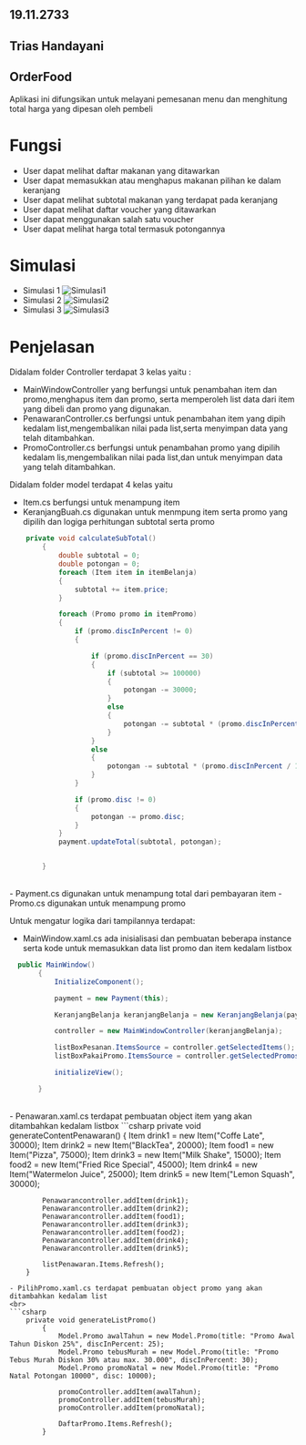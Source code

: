 ﻿## 19.11.2733
 ## Trias Handayani
 ## OrderFood
Aplikasi ini difungsikan untuk melayani pemesanan menu dan menghitung total harga yang dipesan oleh pembeli 

# Fungsi
- User dapat melihat daftar makanan yang ditawarkan
- User dapat memasukkan atau menghapus makanan pilihan ke dalam keranjang
- User dapat melihat subtotal makanan yang terdapat pada keranjang
- User dapat melihat daftar voucher yang ditawarkan
- User dapat menggunakan salah satu voucher
- User dapat melihat harga total termasuk potongannya
# Simulasi
- Simulasi 1
![Simulasi1](Simulasi1.png)
- Simulasi 2
![Simulasi2](Simulasi2.png)
- Simulasi 3
![Simulasi3](Simulasi3.png)

# Penjelasan 
Didalam folder Controller terdapat 3 kelas yaitu :

- MainWindowController yang berfungsi untuk  penambahan item dan promo,menghapus item dan promo, serta memperoleh list data dari item yang dibeli dan promo yang digunakan.
- PenawaranController.cs berfungsi untuk penambahan item yang dipih kedalam list,mengembalikan nilai pada list,serta menyimpan data yang telah ditambahkan.
- PromoController.cs berfungsi untuk penambahan promo yang dipilih kedalam lis,mengembalikan nilai pada list,dan untuk menyimpan data yang telah ditambahkan.


Didalam folder model terdapat 4 kelas yaitu


- Item.cs berfungsi untuk menampung item
- KeranjangBuah.cs digunakan untuk menmpung item serta promo yang dipilih dan logiga perhitungan subtotal serta promo
```csharp
    private void calculateSubTotal()
        {
            double subtotal = 0;
            double potongan = 0;
            foreach (Item item in itemBelanja)
            {
                subtotal += item.price;
            }

            foreach (Promo promo in itemPromo)
            {
                if (promo.discInPercent != 0)
                {

                    if (promo.discInPercent == 30)
                    {
                        if (subtotal >= 100000)
                        {
                            potongan -= 30000;
                        }
                        else
                        {
                            potongan -= subtotal * (promo.discInPercent / 100);
                        }
                    }
                    else
                    {
                        potongan -= subtotal * (promo.discInPercent / 100);
                    }
                }

                if (promo.disc != 0)
                {
                    potongan -= promo.disc;
                }
            }
            payment.updateTotal(subtotal, potongan);


        }
 ```
 <br>       
 - Payment.cs digunakan untuk menampung total dari pembayaran item 
 - Promo.cs digunakan untuk menampung promo
 
Untuk mengatur logika dari tampilannya  terdapat:
 
 
 - MainWindow.xaml.cs ada inisialisasi dan pembuatan beberapa instance serta kode untuk memasukkan data list promo dan item  kedalam listbox
 ```csharp 
   public MainWindow()
        {
            InitializeComponent();

            payment = new Payment(this);

            KeranjangBelanja keranjangBelanja = new KeranjangBelanja(payment, this);

            controller = new MainWindowController(keranjangBelanja);

            listBoxPesanan.ItemsSource = controller.getSelectedItems();
            listBoxPakaiPromo.ItemsSource = controller.getSelectedPromos();

            initializeView();

        }
 ```
 <br>
- Penawaran.xaml.cs terdapat pembuatan object item yang akan ditambahkan kedalam listbox
```csharp    
   private void generateContentPenawaran()
        {
            Item drink1 = new Item("Coffe Late", 30000);
            Item drink2 = new Item("BlackTea", 20000);
            Item food1 = new Item("Pizza", 75000);
            Item drink3 = new Item("Milk Shake", 15000);
            Item food2 = new Item("Fried Rice Special", 45000);
            Item drink4 = new Item("Watermelon Juice", 25000);
            Item drink5 = new Item("Lemon Squash", 30000);
            
            

            Penawarancontroller.addItem(drink1);
            Penawarancontroller.addItem(drink2);
            Penawarancontroller.addItem(food1);
            Penawarancontroller.addItem(drink3);
            Penawarancontroller.addItem(food2);
            Penawarancontroller.addItem(drink4);
            Penawarancontroller.addItem(drink5);

            listPenawaran.Items.Refresh();
        }
```
- PilihPromo.xaml.cs terdapat pembuatan object promo yang akan ditambahkan kedalam list
<br>
```csharp
    private void generateListPromo()
        {
            Model.Promo awalTahun = new Model.Promo(title: "Promo Awal Tahun Diskon 25%", discInPercent: 25);
            Model.Promo tebusMurah = new Model.Promo(title: "Promo Tebus Murah Diskon 30% atau max. 30.000", discInPercent: 30);
            Model.Promo promoNatal = new Model.Promo(title: "Promo Natal Potongan 10000", disc: 10000);

            promoController.addItem(awalTahun);
            promoController.addItem(tebusMurah);
            promoController.addItem(promoNatal);

            DaftarPromo.Items.Refresh();
        }
 ```
        
